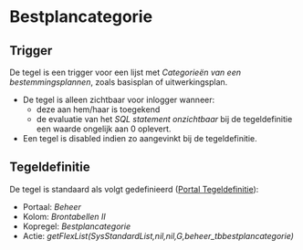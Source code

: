 # Bestplancategorie

## Trigger

De tegel is een trigger voor een lijst met *Categorieën van een bestemmingsplannen*, zoals basisplan of uitwerkingsplan.

- De tegel is alleen zichtbaar voor inlogger wanneer:
  - deze aan hem/haar is toegekend
  - de evaluatie van het *SQL statement onzichtbaar* bij de tegeldefinitie een waarde ongelijk aan 0 oplevert.
- Een tegel is disabled indien zo aangevinkt bij de tegeldefinitie.

## Tegeldefinitie

De tegel is standaard als volgt gedefinieerd ([Portal Tegeldefinitie](/docs/instellen_inrichten/portaldefinitie/portal_tegel.md)):

- Portaal: *Beheer*
- Kolom: *Brontabellen II*
- Kopregel: *Bestplancategorie*
- Actie: *getFlexList(SysStandardList,nil,nil,G,beheer_tbbestplancategorie)*

